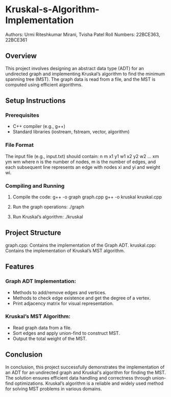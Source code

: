 # Kruskal-s-Algorithm-Implementation

Authors: Urmi Riteshkumar Mirani, Tvisha Patel
Roll Numbers: 22BCE363, 22BCE361

## Overview
This project involves designing an abstract data type (ADT) for an undirected graph and implementing Kruskal’s algorithm to find the minimum spanning tree (MST). The graph data is read from a file, and the MST is computed using efficient algorithms.

## Setup Instructions

### Prerequisites
- C++ compiler (e.g., g++)
- Standard libraries (iostream, fstream, vector, algorithm)
### File Format
The input file (e.g., input.txt) should contain:
n m
x1 y1 w1
x2 y2 w2
...
xm ym wm
where n is the number of nodes, m is the number of edges, and each subsequent line represents an edge with nodes xi and yi and weight wi.

### Compiling and Running

1. Compile the code:
g++ -o graph graph.cpp
g++ -o kruskal kruskal.cpp

2. Run the graph operations:
./graph

3. Run Kruskal’s algorithm:
./kruskal


## Project Structure

graph.cpp: Contains the implementation of the Graph ADT.
kruskal.cpp: Contains the implementation of Kruskal’s MST algorithm.

## Features

### Graph ADT Implementation:
- Methods to add/remove edges and vertices.
- Methods to check edge existence and get the degree of a vertex.
- Print adjacency matrix for visual representation.

### Kruskal’s MST Algorithm:
- Read graph data from a file.
- Sort edges and apply union-find to construct MST.
- Output the total weight of the MST.

## Conclusion

In conclusion, this project successfully demonstrates the implementation of an ADT for an undirected graph and Kruskal's algorithm for finding the MST. The solution ensures efficient data handling and correctness through union-find optimizations. Kruskal’s algorithm is a reliable and widely used method for solving MST problems in various domains.
